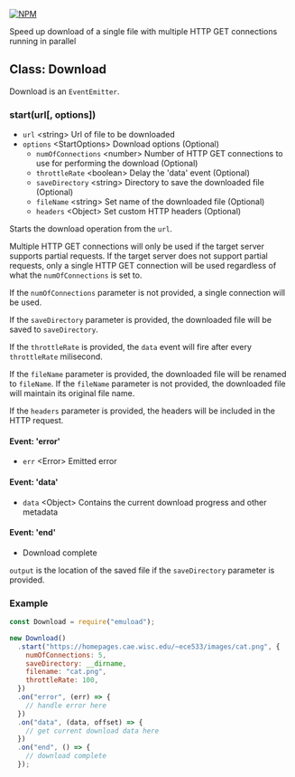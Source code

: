 [![NPM](https://nodei.co/npm/emuload.png?downloads=true&downloadRank=true&stars=true)](https://nodei.co/npm/emuload/)

Speed up download of a single file with multiple HTTP GET connections running in parallel

## Class: Download

Download is an `EventEmitter`.

### start(url[, options])

- `url` &lt;string&gt; Url of file to be downloaded
- `options` &lt;StartOptions&gt; Download options (Optional)
  - `numOfConnections` &lt;number&gt; Number of HTTP GET connections to use for performing the download (Optional)
  - `throttleRate` &lt;boolean&gt; Delay the 'data' event (Optional)
  - `saveDirectory` &lt;string&gt; Directory to save the downloaded file (Optional)
  - `fileName` &lt;string&gt; Set name of the downloaded file (Optional)
  - `headers` &lt;Object&gt; Set custom HTTP headers (Optional)

Starts the download operation from the `url`.

Multiple HTTP GET connections will only be used if the target server supports partial requests.
If the target server does not support partial requests, only a single HTTP GET connection will be used regardless of what the `numOfConnections` is set to.

If the `numOfConnections` parameter is not provided, a single connection will be used.

If the `saveDirectory` parameter is provided, the downloaded file will be saved to `saveDirectory`.

If the `throttleRate` is provided, the `data` event will fire after every `throttleRate` milisecond.

If the `fileName` parameter is provided, the downloaded file will be renamed to `fileName`.
If the `fileName` parameter is not provided, the downloaded file will maintain its original file name.

If the `headers` parameter is provided, the headers will be included in the HTTP request.

#### Event: 'error'

- `err` &lt;Error&gt; Emitted error

#### Event: 'data'

- `data` &lt;Object&gt; Contains the current download progress and other metadata

#### Event: 'end'

- Download complete

`output` is the location of the saved file if the `saveDirectory` parameter is provided.

### Example

```javascript
const Download = require("emuload");

new Download()
  .start("https://homepages.cae.wisc.edu/~ece533/images/cat.png", {
    numOfConnections: 5,
    saveDirectory: __dirname,
    filename: "cat.png",
    throttleRate: 100,
  })
  .on("error", (err) => {
    // handle error here
  })
  .on("data", (data, offset) => {
    // get current download data here
  })
  .on("end", () => {
    // download complete
  });
```
